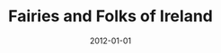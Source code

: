 ---
title: "Fairies and Folks of Ireland"
authors: 
- "William Henry Frost"
- "Sydney Richmond Burleigh"
genres:
    - "fiction"
    - "fantasy"
    - "folk"
date: "2012-01-01"
rating: 4
recommend: true
---